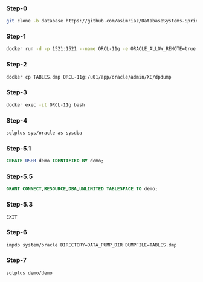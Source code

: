 ### Step-0

```bash
git clone -b database https://github.com/asimriaz/DatabaseSystems-Spring-2023.git && cd DatabaseSystems-Spring-2023
```

### Step-1

```bash
docker run -d -p 1521:1521 --name ORCL-11g -e ORACLE_ALLOW_REMOTE=true wnameless/oracle-xe-11g-r2
```

### Step-2

```bash
docker cp TABLES.dmp ORCL-11g:/u01/app/oracle/admin/XE/dpdump
```

### Step-3

```bash
docker exec -it ORCL-11g bash
```

### Step-4

```bash
sqlplus sys/oracle as sysdba
```

### Step-5.1

```SQL
CREATE USER demo IDENTIFIED BY demo;
```
### Step-5.5

```SQL
GRANT CONNECT,RESOURCE,DBA,UNLIMITED TABLESPACE TO demo;
```
### Step-5.3

```SQL
EXIT
```

### Step-6

```bash
impdp system/oracle DIRECTORY=DATA_PUMP_DIR DUMPFILE=TABLES.dmp
```

### Step-7
```bash
sqlplus demo/demo
```

